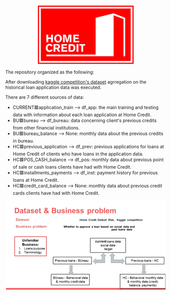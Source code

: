 <p align="center">
  <img src="images/credit_title_2.jpeg" width="300"/>
</p>

The repository organized as the following:

After downloading [kaggle competition's dataset](https://www.kaggle.com/competitions/home-credit-default-risk/data) agrregation on the historical loan application data was executed. 

There are 7 different sources of data:



* CURRENT:red_square:application_train --> df_app: the main training and testing data with information about each loan application at Home Credit.
* BU:red_square:bureau --> df_bureau: data concerning client's previous credits from other financial institutions.
* BU:red_square:bureau_balance --> None: monthly data about the previous credits in bureau.
* HC:red_square:previous_application --> df_prev: previous applications for loans at Home Credit of clients who have loans in the application data.
* HC:red_square:POS_CASH_balance --> df_pos: monthly data about previous point of sale or cash loans clients have had with Home Credit.
* HC:red_square:installments_payments --> df_inst: payment history for previous loans at Home Credit.
* HC:red_square:credit_card_balance --> None: monthly data about previous credit cards clients have had with Home Credit.


<p align="center">
  <img src="images/Slide2.JPG" width="500"/>
 </p>
